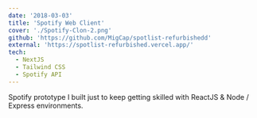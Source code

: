 ```yaml
---
date: '2018-03-03'
title: 'Spotify Web Client'
cover: './Spotify-Clon-2.png'
github: 'https://github.com/MigCap/spotlist-refurbishedd'
external: 'https://spotlist-refurbished.vercel.app/'
tech:
  - NextJS
  - Tailwind CSS
  - Spotify API
---
```


Spotify prototype I built just to keep getting skilled with ReactJS & Node / Express environments.
